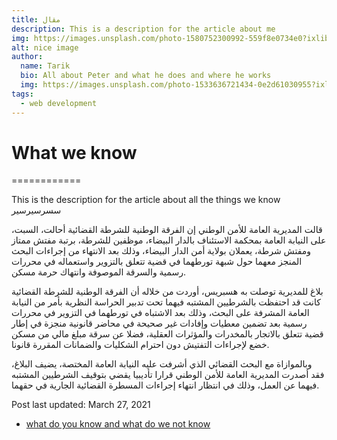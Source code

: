 ```yaml
---
title: مقال
description: This is a description for the article about me
img: https://images.unsplash.com/photo-1580752300992-559f8e0734e0?ixlib=rb-1.2.1&ixid=eyJhcHBfaWQiOjEyMDd9&auto=format&fit=crop&w=634&q=80
alt: nice image
author: 
  name: Tarik
  bio: All about Peter and what he does and where he works
  img: https://images.unsplash.com/photo-1533636721434-0e2d61030955?ixlib=rb-1.2.1&ixid=eyJhcHBfaWQiOjEyMDd9&auto=format&fit=crop&w=2550&q=80
tags: 
  - web development
---
```


# What we know
============

This is the description for the article about all the things we know
سسرسيرسير

قالت المديرية العامة للأمن الوطني إن الفرقة الوطنية للشرطة القضائية أحالت، السبت، على النيابة العامة بمحكمة الاستئناف بالدار البيضاء، موظفين للشرطة، برتبة مفتش ممتاز ومفتش شرطة، يعملان بولاية أمن الدار البيضاء، وذلك بعد الانتهاء من إجراءات البحث المنجز معهما حول شبهة تورطهما في قضية تتعلق بالتزوير واستعماله في محررات رسمية والسرقة الموصوفة وانتهاك حرمة مسكن.

بلاغ للمديرية توصلت به هسبريس، أوردت من خلاله أن الفرقة الوطنية للشرطة القضائية كانت قد احتفظت بالشرطيين المشتبه فيهما تحت تدبير الحراسة النظرية بأمر من النيابة العامة المشرفة على البحث، وذلك بعد الاشتباه في تورطهما في التزوير في محررات رسمية بعد تضمين معطيات وإفادات غير صحيحة في محاضر قانونية منجزة في إطار قضية تتعلق بالاتجار بالمخدرات والمؤثرات العقلية، فضلا عن سرقة مبلغ مالي من مسكن خضع لإجراءات التفتيش دون احترام الشكليات والضمانات المقررة قانونا.

وبالموازاة مع البحث القضائي الذي أشرفت عليه النيابة العامة المختصة، يضيف البلاغ، فقد أصدرت المديرية العامة للأمن الوطني قرارا تأديبيا يقضي بتوقيف الشرطيين المشتبه فيهما عن العمل، وذلك في انتظار انتهاء إجراءات المسطرة القضائية الجارية في حقهما.

Post last updated: March 27, 2021

-   [what do you know and what do we not know](https://youthful-wing-dc327a.netlify.app/blog/what-we-know#what-do-you-know-and-what-do-we-not-know)